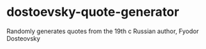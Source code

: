 # dostoevsky-quote-generator
Randomly generates quotes from the 19th c Russian author, Fyodor Dosteovsky

